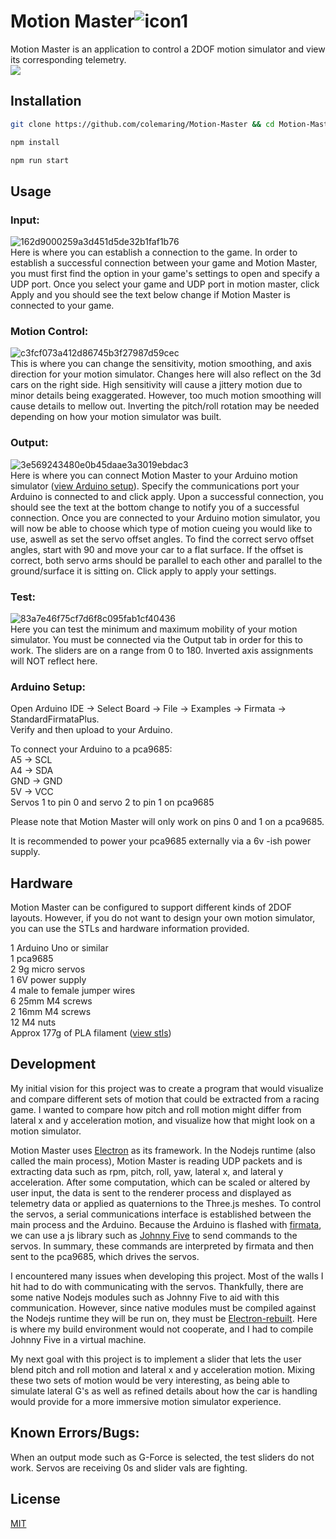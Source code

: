 # Motion Master![icon1](https://github.com/colemaring/Motion-Master/assets/65455664/c22a50dd-2108-4e5d-b7ea-bf9f34ffd181)



Motion Master is an application to control a 2DOF motion simulator and view its corresponding telemetry.   
![](https://github.com/colemaring/Motion-Master/blob/main/renderer/video.gif)

## Installation


```bash
git clone https://github.com/colemaring/Motion-Master && cd Motion-Master

npm install

npm run start
```

## Usage

### Input: 
![162d9000259a3d451d5de32b1faf1b76](https://github.com/colemaring/Motion-Master/assets/65455664/81a3a474-9fce-4895-9aa1-25f06c6ff848)   
Here is where you can establish a connection to the game. In order to establish a successful connection between your game and Motion Master, you must first find the option in your game's settings to open and specify a UDP port. Once you select your game and UDP port in motion master, click Apply and you should see the text below change if Motion Master is connected to your game.
### Motion Control: 
![c3fcf073a412d86745b3f27987d59cec](https://github.com/colemaring/Motion-Master/assets/65455664/66f68132-895f-4392-a37c-552dd001816c)   
This is where you can change the sensitivity, motion smoothing, and axis direction for your motion simulator. Changes here will also reflect on the 3d cars on the right side. High sensitivity will cause a jittery motion due to minor details being exaggerated. However, too much motion smoothing will cause details to mellow out. Inverting the pitch/roll rotation may be needed depending on how your motion simulator was built.
### Output: 
![3e569243480e0b45daae3a3019ebdac3](https://github.com/colemaring/Motion-Master/assets/65455664/1f61fdcb-4191-4bd8-97cb-2bf4bb02bfee)   
Here is where you can connect Motion Master to your Arduino motion simulator ([view Arduino setup](#arduino-setup)). Specify the communications port your Arduino is connected to and click apply. Upon a successful connection, you should see the text at the bottom change to notify you of a successful connection. Once you are connected to your Arduino motion simulator, you will now be able to choose which type of motion cueing you would like to use, aswell as set the servo offset angles. To find the correct servo offset angles, start with 90 and move your car to a flat surface. If the offset is correct, both servo arms should be parallel to each other and parallel to the ground/surface it is sitting on. Click apply to apply your settings.
### Test:
![83a7e46f75cf7d6f8c095fab1cf40436](https://github.com/colemaring/Motion-Master/assets/65455664/b52dacdd-b0f5-4f2d-8813-969038a976cf)   
Here you can test the minimum and maximum mobility of your motion simulator. You must be connected via the Output tab in order for this to work. The sliders are on a range from 0 to 180. Inverted axis assignments will NOT reflect here.
### Arduino Setup:
Open Arduino IDE -> Select Board -> File -> Examples -> Firmata -> StandardFirmataPlus.   
Verify and then upload to your Arduino.   

To connect your Arduino to a pca9685:  
A5 -> SCL  
A4 -> SDA  
GND -> GND  
5V -> VCC  
Servos 1 to pin 0 and servo 2 to pin 1 on pca9685   

Please note that Motion Master will only work on pins 0 and 1 on a pca9685. 

It is recommended to power your pca9685 externally via a 6v -ish power supply.

## Hardware
Motion Master can be configured to support different kinds of 2DOF layouts. However, if you do not want to
design your own motion simulator, you can use the STLs and hardware information provided.

1 Arduino Uno or similar   
1 pca9685  
2 9g micro servos  
1 6V power supply  
4 male to female jumper wires  
6 25mm M4 screws  
2 16mm M4 screws  
12 M4 nuts  
Approx 177g of PLA filament ([view stls](https://github.com/colemaring/Motion-Master/tree/main/stls))

## Development
My initial vision for this project was to create a program that would visualize and compare different sets of motion that could be extracted from a racing game. I wanted to compare how pitch and roll motion might differ from lateral x and y acceleration motion, and visualize how that might look on a motion simulator. 

Motion Master uses [Electron](https://www.electronjs.org/) as its framework. In the Nodejs runtime (also called the main process), Motion Master is reading UDP packets and is extracting data such as rpm, pitch, roll, yaw, lateral x, and lateral y acceleration. After some computation, which can be scaled or altered by user input, the data is sent  to the renderer process and displayed as telemetry data or applied as quaternions to the Three.js meshes. To control the servos, a serial communications interface is established between the main process and the Arduino. Because the Arduino is flashed with [firmata](https://github.com/firmata/arduino), we can use a js library such as [Johnny Five](https://johnny-five.io/) to send commands to the servos. In summary, these commands are interpreted by firmata and then sent to the pca9685, which drives the servos. 

I encountered many issues when developing this project. Most of the walls I hit had to do with communicating with the servos. Thankfully, there are some native Nodejs modules such as Johnny Five to aid with this communication. However, since native modules must be compiled against the Nodejs runtime they will be run on, they must be [Electron-rebuilt](https://github.com/electron/rebuild). Here is where my build environment would not cooperate, and I had to compile Johnny Five in a virtual machine.

My next goal with this project is to implement a slider that lets the user blend pitch and roll motion and lateral x and y acceleration motion. Mixing these two sets of motion would be very interesting, as being able to simulate lateral G's as well as refined details about how the car is handling would provide for a more immersive motion simulator experience.

## Known Errors/Bugs:
When an output mode such as G-Force is selected, the test sliders do not work. Servos are receiving 0s and slider vals are fighting.

## License

[MIT](https://choosealicense.com/licenses/mit/)
